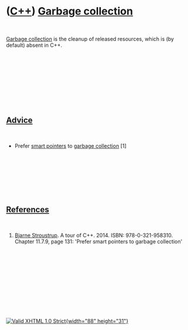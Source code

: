 



 

 

 

 

 

([C++](Cpp.htm)) [Garbage collection](CppGarbageCollection.htm)
===============================================================

 

[Garbage collection](CppGarbageCollection.htm) is the cleanup of
released resources, which is (by default) absent in C++.

 

 

 

 

 

[Advice](CppAdvice.htm)
-----------------------

 

-   Prefer [smart pointers](CppSmartPointer.htm) to [garbage
    collection](CppGarbageCollection.htm) \[1\]

 

 

 

 

[References](CppReferences.htm)
-------------------------------

 

1.  [Bjarne Stroustrup](CppBjarneStroustrup.htm). A tour of C++. 2014.
    ISBN: 978-0-321-958310. Chapter 11.7.9, page 131: 'Prefer smart
    pointers to garbage collection'

 

 

 

 

 





 

[![Valid XHTML 1.0 Strict](valid-xhtml10.png){width="88"
height="31"}](http://validator.w3.org/check?uri=referer)

